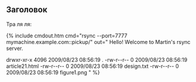## Заголовок

Тра ля ля:

{% include cmdout.htm cmd="rsync --port=7777 mymachine.example.com::pickup/"
out="
Hello! Welcome to Martin's rsync server.

drwxr-xr-x        4096 2009/08/23 08:56:19 .
-rw-r--r--           0 2009/08/23 08:56:19 article21.html
-rw-r--r--           0 2009/08/23 08:56:19 design.txt
-rw-r--r--           0 2009/08/23 08:56:19 figure1.png
" %}
